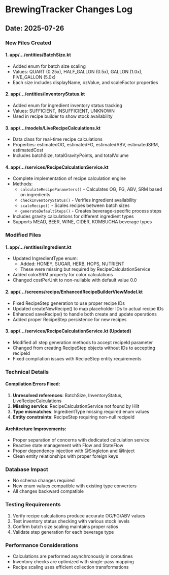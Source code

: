 # BrewingTracker Changes Log

## Date: 2025-07-26

### New Files Created

#### 1. **app/.../entities/BatchSize.kt**
- Added enum for batch size scaling
- Values: QUART (0.25x), HALF_GALLON (0.5x), GALLON (1.0x), FIVE_GALLON (5.0x)
- Each size includes displayName, ozValue, and scaleFactor properties

#### 2. **app/.../entities/InventoryStatus.kt**
- Added enum for ingredient inventory status tracking
- Values: SUFFICIENT, INSUFFICIENT, UNKNOWN
- Used in recipe builder to show stock availability

#### 3. **app/.../models/LiveRecipeCalculations.kt**
- Data class for real-time recipe calculations
- Properties: estimatedOG, estimatedFG, estimatedABV, estimatedSRM, estimatedCost
- Includes batchSize, totalGravityPoints, and totalVolume

#### 4. **app/.../services/RecipeCalculationService.kt**
- Complete implementation of recipe calculation engine
- Methods:
  - `calculateRecipeParameters()` - Calculates OG, FG, ABV, SRM based on ingredients
  - `checkInventoryStatus()` - Verifies ingredient availability
  - `scaleRecipe()` - Scales recipes between batch sizes
  - `generateDefaultSteps()` - Creates beverage-specific process steps
- Includes gravity calculations for different ingredient types
- Supports MEAD, BEER, WINE, CIDER, KOMBUCHA beverage types

### Modified Files

#### 1. **app/.../entities/Ingredient.kt**
- Updated IngredientType enum:
  - Added: HONEY, SUGAR, HERB, HOPS, NUTRIENT
  - These were missing but required by RecipeCalculationService
- Added colorSRM property for color calculations
- Changed costPerUnit to non-nullable with default value 0.0

#### 2. **app/.../screens/recipe/EnhancedRecipeBuilderViewModel.kt**
- Fixed RecipeStep generation to use proper recipe IDs
- Updated createNewRecipe() to map placeholder IDs to actual recipe IDs
- Enhanced saveRecipe() to handle both create and update operations
- Added proper RecipeStep persistence for new recipes

#### 3. **app/.../services/RecipeCalculationService.kt** (Updated)
- Modified all step generation methods to accept recipeId parameter
- Changed from creating RecipeStep objects without IDs to accepting recipeId
- Fixed compilation issues with RecipeStep entity requirements

### Technical Details

#### Compilation Errors Fixed:
1. **Unresolved references**: BatchSize, InventoryStatus, LiveRecipeCalculations
2. **Missing service**: RecipeCalculationService not found by Hilt
3. **Type mismatches**: IngredientType missing required enum values
4. **Entity constraints**: RecipeStep requiring non-null recipeId

#### Architecture Improvements:
- Proper separation of concerns with dedicated calculation service
- Reactive state management with Flow and StateFlow
- Proper dependency injection with @Singleton and @Inject
- Clean entity relationships with proper foreign keys

### Database Impact
- No schema changes required
- New enum values compatible with existing type converters
- All changes backward compatible

### Testing Requirements
1. Verify recipe calculations produce accurate OG/FG/ABV values
2. Test inventory status checking with various stock levels
3. Confirm batch size scaling maintains proper ratios
4. Validate step generation for each beverage type

### Performance Considerations
- Calculations are performed asynchronously in coroutines
- Inventory checks are optimized with single-pass mapping
- Recipe scaling uses efficient collection transformations
